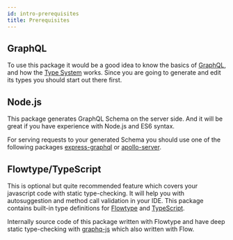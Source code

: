 ```yaml
---
id: intro-prerequisites
title: Prerequisites
---
```


## GraphQL

To use this package it would be a good idea to know the basics of [GraphQL](http://graphql.org/), and how the [Type System](http://graphql.org/docs/api-reference-type-system/) works. Since you are going to generate and edit its types you should start out there first.

## Node.js

This package generates GraphQL Schema on the server side. And it will be great if you have experience with Node.js and ES6 syntax.

For serving requests to your generated Schema you should use one of the following packages [express-graphql](https://github.com/graphql/express-graphql) or [apollo-server](https://github.com/apollographql/apollo-server).

## Flowtype/TypeScript

This is optional but quite recommended feature which covers your javascript code with static type-checking. It will help you with autosuggestion and method call validation in your IDE. This package contains built-in type definitions for [Flowtype](https://flow.org/) and [TypeScript](https://www.typescriptlang.org/).

Internally source code of this package written with Flowtype and have deep static type-checking with [graphq-js](https://github.com/graphql/graphql-js) which also written with Flow.
